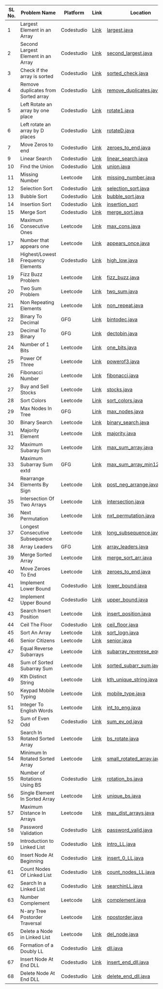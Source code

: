 | SL No. | Problem Name  | Platform           | Link           | Location | Revised |
|--------------------------|--------------------------|----------------------------|-----------------------------|-----------------------------|-----------------------------|
| 1 |Largest Element in an Array | Codestudio |  <a href="https://www.naukri.com/code360/problems/largest-element-in-the-array-largest-element-in-the-array_5026279?" >Link</a>| [largest.java](largest.java) | ✅ |
| 2 |Second Largest Element in an Array | Codestudio   | <a href="https://www.naukri.com/code360/problems/ninja-and-the-second-order-elements_6581960" >Link</a>| [second_largest.java](second_largest.java) | ✅ |
| 3 |Check if the array is sorted | Codestudio | <a href="https://www.naukri.com/code360/problems/ninja-and-the-sorted-check_6581957" >Link</a>    | [sorted_check.java](sorted_check.java) | ✅ |
| 4 | Remove duplicates from Sorted array | Codestudio | <a href="https://www.naukri.com/code360/problems/remove-duplicates-from-sorted-array_1102307" >Link</a> | [remove_duplicates.java](remove_duplicates.java) | ✅ |
| 5 | Left Rotate an array by one place | Codestudio | <a href="https://www.naukri.com/code360/problems/left-rotate-an-array-by-one_5026278">Link</a> | [rotate1.java](rotate1.java) | ❌ |
| 6 | Left rotate an array by D places | Codestudio | <a href="https://www.naukri.com/code360/problems/rotate-array_1230543">Link</a> | [rotateD.java](rotateD.java) | ❌ |
| 7 | Move Zeros to end | Codestudio | <a href="https://www.naukri.com/code360/problems/ninja-and-the-zero-s_6581958">Link</a> | [zeroes_to_end.java](zeroes_to_end.java) | ❌ |
| 9 | Linear Search | Codestudio | <a href="https://www.naukri.com/code360/problems/linear-search_6922070">Link</a> | [linear_search.java](linear_search.java) | ❌ |
| 10 | Find the Union | Codestudio | <a href="https://www.naukri.com/code360/problems/sorted-array_6613259">Link</a> | [union.java](union.java) | ❌ |
| 11 | Missing Number | Leetcode | <a href="https://leetcode.com/problems/missing-number">Link</a> | [missing_number.java](missing_number.java) | ❌ |
| 12 | Selection Sort | Codestudio | <a href="https://www.naukri.com/code360/problems/selection-sort_981162">Link</a>| [selection_sort.java](Sorting/selection_sort.java) | ❌ |
| 13 | Bubble Sort | Codestudio | <a href="https://www.naukri.com/code360/problems/bubble-sort_980524">Link</a> | [bubble_sort.java](Sorting/bubble_sort.java) | ❌ |
| 14 | Insertion Sort | Codestudio | <a href="https://www.naukri.com/code360/problems/insertion-sort_3155179">Link</a> | [insertion_sort](Sorting/insertion_sort.java) | ❌ |
| 15 | Merge Sort | Codestudio | <a href="https://www.naukri.com/code360/problems/merge-sort_5846">Link</a> | [merge_sort.java](Sorting/merge_sort.java) | ❌ | 
| 16 | Maximum Consecutive Ones | Leetcode | <a href="https://leetcode.com/problems/max-consecutive-ones/">Link</a> | [max_cons.java](max_cons.java) | ❌ |
| 17 | Number that appears one | Leetcode | <a href="https://leetcode.com/problems/single-number">Link</a> | [appears_once.java](appears_once.java) | ❌ |
| 18 | Highest/Lowest Frequency Elements | Codestudio | <a href="https://www.naukri.com/code360/problems/k-most-occurrent-numbers_625382">Link</a> | [high_low.java](high_low.java) | ❌ |
| 19 | Fizz Buzz Problem | Leetcode | <a href="https://leetcode.com/problems/fizz-buzz/">Link</a> | [fizz_buzz.java](fizz_buzz.java) | ❌ |
| 20 | Two Sum Problem | Leetcode | <a href="https://leetcode.com/problems/two-sum/">Link</a> | [two_sum.java](two_sum.java) | ❌ |
| 21 | Non Repeating Elements | Leetcode | <a href="https://leetcode.com/problems/single-number-iii">Link</a> | [non_repeat.java](non_repeat.java) | ❌ |
| 22 | Binary To Decimal | GFG | <a href="https://www.geeksforgeeks.org/problems/binary-number-to-decimal-number3525/1">Link</a> | [bintodec.java](bintodec.java) | ❌ |
| 23 | Decimal To Binary | GFG | <a href="https://www.geeksforgeeks.org/problems/decimal-to-binary-1587115620/1">Link</a> | [dectobin.java](dectobin.java) | ❌ |
| 24 | Number of 1 Bits | Leetcode | <a href="https://leetcode.com/problems/number-of-1-bits">Link</a> | [one_bits.java](one_bits.java) | ❌ |
| 25 | Power Of Three | Leetcode | <a href="https://leetcode.com/problems/power-of-three">Link</a> | [powerof3.java](powerof3.java) | ❌ |
| 26 | Fibonacci Number | Leetcode | <a href="https://leetcode.com/problems/fibonacci-number">Link</a> | [fibonacci.java](fibonacci.java) | ❌ |
| 27 | Buy and Sell Stocks | Leetcode | <a href="https://leetcode.com/problems/best-time-to-buy-and-sell-stock">Link</a> | [stocks.java](stocks.java) | ❌ |
| 28 | Sort Colors | Leetcode | <a href="https://leetcode.com/problems/sort-colors">Link</a> | [sort_colors.java](sort_colors.java) | ❌ |
| 29 | Max Nodes In Tree | GFG | <a href="https://www.geeksforgeeks.org/problems/introduction-to-trees/1">Link</a> | [max_nodes.java](max_nodes.java) | ❌ |
| 30 | Binary Search | Leetcode | <a href="https://leetcode.com/problems/binary-search/">Link</a> | [binary_search.java](binary_search.java) | ❌ |
| 31 | Majority Element | Leetcode | <a href="https://leetcode.com/problems/majority-element">Link</a> | [majority.java](majority.java) | ❌ |
| 32 | Maximum Subaray Sum | Leetcode | <a href="https://leetcode.com/problems/maximum-subarray">Link</a> | [max_sum_array.java](max_sum_array.java) | ❌ |
| 33 | Maximum Subarray Sum extd | GFG | <a href="https://www.geeksforgeeks.org/problems/max-sum-in-sub-arrays0824/0">Link</a> | [max_sum_array_min12.java](max_sum_array_min12.java) | ❌ |
| 34 | Rearrange Elements By Sign | Leetcode | <a href="https://leetcode.com/problems/rearrange-array-elements-by-sign">Link</a> | [post_neg_arrange.java](post_neg_arrange.java) | ❌ |
| 35 | Intersection Of Two Arrays | Leetcode | <a href="https://leetcode.com/problems/intersection-of-two-arrays">Link</a> | [intersection.java](intersection.java) | ❌ |
| 36 | Next Permutation | Leetcode | <a href="https://leetcode.com/problems/next-permutation">Link</a> | [nxt_permutation.java](nxt_permutation.java) | ❌ |
| 37 | Longest Consecutive Subsequence | Leetcode | <a href="https://leetcode.com/problems/longest-consecutive-sequence">Link</a> | [long_subsequence.java](long_subsequence.java) | ❌ |
| 38 | Array Leaders | GFG | <a href="https://www.geeksforgeeks.org/problems/leaders-in-an-array-1587115620/1">Link</a> | [array_leaders.java](array_leaders.java) | ❌ |
| 39 | Merge Sorted Array | Leetcode | <a href="https://leetcode.com/problems/merge-sorted-array">Link</a> | [merge_sort_arr.java](merge_sort_arr.java) | ❌ |
| 40 | Move Zeroes To End | Leetcode | <a href="https://leetcode.com/problems/move-zeroes">Link</a> | [zeroes_to_end.java](zeroes_to_end.java) | ❌ |
| 41 | Implement Lower Bound | Codestudio | <a href="https://www.naukri.com/code360/problems/lower-bound_8165382">Link</a> | [lower_bound.java](lower_bound.java) | ❌ |
| 42 | Implement Upper Bound | Codestudio | <a href="https://www.naukri.com/code360/problems/implement-upper-bound_8165383">Link</a> | [upper_bound.java](upper_bound.java) | ❌ |
| 43 | Search Insert Position | Leetcode | <a href="https://leetcode.com/problems/search-insert-position">Link</a> | [insert_position.java](insert_position.java) | ❌ |
| 44 | Ceil The Floor | Codestudio | <a href="https://www.naukri.com/code360/problems/ceiling-in-a-sorted-array_1825401">Link</a> | [ceil_floor.java](ceil_floor.java) | ❌ |
| 45 | Sort An Array | Leetcode | <a href="https://leetcode.com/problems/sort-an-array/">Link</a> | [sort_logn.java](sort_logn.java) | ❌ |
| 46 | Senior Citizens | Leetcode | <a href="https://leetcode.com/problems/number-of-senior-citizens">Link</a> | [senior.java](senior.java) | ❌ |
| 47 | Equal Reverse Subarrays | Leetcode | <a href="https://leetcode.com/problems/make-two-arrays-equal-by-reversing-subarrays">Link</a> | [subarray_reverese_equal.java](subarray_reverese_equal.java) | ❌ |
| 48 | Sum of Sorted Subarray Sum | Leetcode | <a href="https://leetcode.com/problems/range-sum-of-sorted-subarray-sums">Link</a> | [sorted_subarr_sum.java](sorted_subarr_sum.java) | ❌ |
| 49 | Kth Distinct String | Leetcode | <a href="https://leetcode.com/problems/kth-distinct-string-in-an-array">Link</a> | [kth_unique_string.java](kth_unique_string.java) | ❌ |
| 50 | Keypad Mobile Typing | Leetcode | <a href="https://leetcode.com/problems/minimum-number-of-pushes-to-type-word-ii">Link</a> | [mobile_type.java](mobile_type.java) | ❌ |
| 51 | Integer To English Words | Leetcode | <a href="https://leetcode.com/problems/integer-to-english-words">Link</a> | [int_to_eng.java](int_to_eng.java) | ❌ |
| 52 | Sum of Even Odd | Codestudio | <a href="https://www.naukri.com/code360/problems/sum-of-even-odd_624650">Link</a> | [sum_ev_od.java](sum_ev_od.java) | ❌ |
| 53 | Search In Rotated Sorted Array | Leetcode | <a href="https://leetcode.com/problems/search-in-rotated-sorted-array/">Link</a> | [bs_rotate.java](bs_rotate.java) | ❌ |
| 54 | Minimum In Rotated Sorted Array | Leetcode | <a href="https://leetcode.com/problems/find-minimum-in-rotated-sorted-array/">Link</a> | [small_rotated_array.java](small_rotated_array.java) | ❌ |
| 55 | Number of Rotations Using BS | Codestudio | <a href="https://www.naukri.com/code360/problems/rotation_7449070">Link</a> | [rotation_bs.java](rotation_bs.java) | ❌ |
| 56 | Single Element In Sorted Array | Leetcode | <a href="https://leetcode.com/problems/single-element-in-a-sorted-array/">Link</a> | [unique_bs.java](unique_bs.java) | ❌ |
| 57 | Maximum Distance In Arrays | Leetcode | <a href="https://leetcode.com/problems/maximum-distance-in-arrays">Link</a> | [max_dist_arrays.java](max_dist_arrays.java) | ❌ |
| 58 | Password Validation | Codestudio | <a href="https://www.naukri.com/code360/problems/program-to-check-the-validity-of-a-password_1263695">Link</a> | [password_valid.java](password_valid.java) | ❌ |
| 59 | Introduction to Linked List | Codestudio | <a href="https://www.naukri.com/code360/problems/introduction-to-linked-list_8144737">Link</a> | [intro_LL.java](intro_LL.java) | ❌ |
| 60 | Insert Node At Beginning | Codestudio | <a href="https://www.naukri.com/code360/problems/insert-node-at-the-beginning_8144739">Link</a> | [insert_0_LL.java](insert_0_LL.java) | ❌ |
| 61 | Count Nodes Of Linked List | Codestudio | <a href="https://www.naukri.com/code360/problems/count-nodes-of-linked-list_5884">Link</a> | [count_nodes_LL.java](count_nodes_LL.java) | ❌ |
| 62 | Search In a Linked List | Codestudio | <a href="https://www.naukri.com/code360/problems/search-in-a-linked-list_975381">Link</a> | [searchinLL.java](searchinLL.java) | ❌ |
| 63 | Number Complement | Leetcode | <a href="https://leetcode.com/problems/number-complement">Link</a> | [complement.java](complement.java) | ❌ |
| 64 | N-ary Tree Postorder Traversal | Leetcode | <a href="https://leetcode.com/problems/n-ary-tree-postorder-traversal">Link</a> | [npostorder.java](npostorder.java) | ❌ |
| 65 | Delete a Node in Linked List | Leetcode | <a href="https://leetcode.com/problems/delete-node-in-a-linked-list">Link</a> | [del_node.java](del_node.java) | ❌ |
| 66 | Formation of a Doubly LL | Codestudio | <a href="https://www.naukri.com/code360/problems/introduction-to-doubly-linked-list_8160413">Link</a> | [dll.java](dll.java) | ❌ |
| 67 | Insert Node At End DLL | Codestudio | <a href="https://www.naukri.com/code360/problems/insert-at-end-of-doubly-linked-list_8160464">Link</a> | [insert_end_dll.java](insert_end_dll.java) | ❌ |
| 68 | Delete Node At End DLL | Codestudio | <a href="https://www.naukri.com/code360/problems/delete-last-node-of-a-doubly-linked-list_8160469">Link</a> | [delete_end_dll.java](delete_end_dll.java) | ❌ |